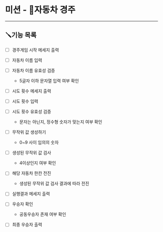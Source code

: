 # 미션 - 🚗자동차 경주

---

## 🪛기능 목록

- [ ] 경주게임 시작 메세지 출력
- [ ] 자동차 이름 입력 
- [ ] 자동차 이름 유효성 검증
  - 5글자 이하 문자열 입력 여부 확인
- [ ] 시도 횟수 메세지 출력
- [ ] 시도 횟수 입력
- [ ] 시도 횟수 유효성 검증 
  - 문자는 아닌지, 정수형 숫자가 맞는지 여부 확인
- [ ] 무작위 값 생성하기
  - 0~9 사이 임의의 숫자
- [ ] 생성된 무작위 값 검사
  - 4이상인지 여부 확인
- [ ] 해당 자동차 한칸 전진
  - 생성된 무작위 값 검사 결과에 따라 전진
- [ ] 실행결과 메세지 출력
- [ ] 우승자 확인
  - 공동우승자 존재 여부 확인
- [ ] 최종 우승자 출력
  